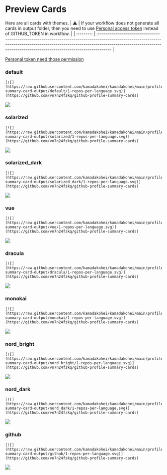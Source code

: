 
# Preview Cards

Here are all cards with themes.
| :warning: | If your workflow does not generate all cards in output folder, then you need to use [Personal access token](https://docs.github.com/en/actions/configuring-and-managing-workflows/creating-and-storing-encrypted-secrets) instead of GITHUB_TOKEN in workflow. |
| :-------: | :------------------------------------------------------------------------------------------------------------------------------------------------------------------------------------------------------------------------------------------------ |

[Personal token need those permission](https://github.com/vn7n24fzkq/github-profile-summary-cards/wiki/Personal-access-token-permissions)


### default


```
[![](https://raw.githubusercontent.com/kamadakohei/kamadakohei/main/profile-summary-card-output/default/1-repos-per-language.svg)](https://github.com/vn7n24fzkq/github-profile-summary-cards)
```
![](https://raw.githubusercontent.com/kamadakohei/kamadakohei/main/profile-summary-card-output/default/1-repos-per-language.svg)


### solarized


```
[![](https://raw.githubusercontent.com/kamadakohei/kamadakohei/main/profile-summary-card-output/solarized/1-repos-per-language.svg)](https://github.com/vn7n24fzkq/github-profile-summary-cards)
```
![](https://raw.githubusercontent.com/kamadakohei/kamadakohei/main/profile-summary-card-output/solarized/1-repos-per-language.svg)


### solarized_dark


```
[![](https://raw.githubusercontent.com/kamadakohei/kamadakohei/main/profile-summary-card-output/solarized_dark/1-repos-per-language.svg)](https://github.com/vn7n24fzkq/github-profile-summary-cards)
```
![](https://raw.githubusercontent.com/kamadakohei/kamadakohei/main/profile-summary-card-output/solarized_dark/1-repos-per-language.svg)


### vue


```
[![](https://raw.githubusercontent.com/kamadakohei/kamadakohei/main/profile-summary-card-output/vue/1-repos-per-language.svg)](https://github.com/vn7n24fzkq/github-profile-summary-cards)
```
![](https://raw.githubusercontent.com/kamadakohei/kamadakohei/main/profile-summary-card-output/vue/1-repos-per-language.svg)


### dracula


```
[![](https://raw.githubusercontent.com/kamadakohei/kamadakohei/main/profile-summary-card-output/dracula/1-repos-per-language.svg)](https://github.com/vn7n24fzkq/github-profile-summary-cards)
```
![](https://raw.githubusercontent.com/kamadakohei/kamadakohei/main/profile-summary-card-output/dracula/1-repos-per-language.svg)


### monokai


```
[![](https://raw.githubusercontent.com/kamadakohei/kamadakohei/main/profile-summary-card-output/monokai/1-repos-per-language.svg)](https://github.com/vn7n24fzkq/github-profile-summary-cards)
```
![](https://raw.githubusercontent.com/kamadakohei/kamadakohei/main/profile-summary-card-output/monokai/1-repos-per-language.svg)


### nord_bright


```
[![](https://raw.githubusercontent.com/kamadakohei/kamadakohei/main/profile-summary-card-output/nord_bright/1-repos-per-language.svg)](https://github.com/vn7n24fzkq/github-profile-summary-cards)
```
![](https://raw.githubusercontent.com/kamadakohei/kamadakohei/main/profile-summary-card-output/nord_bright/1-repos-per-language.svg)


### nord_dark


```
[![](https://raw.githubusercontent.com/kamadakohei/kamadakohei/main/profile-summary-card-output/nord_dark/1-repos-per-language.svg)](https://github.com/vn7n24fzkq/github-profile-summary-cards)
```
![](https://raw.githubusercontent.com/kamadakohei/kamadakohei/main/profile-summary-card-output/nord_dark/1-repos-per-language.svg)


### github


```
[![](https://raw.githubusercontent.com/kamadakohei/kamadakohei/main/profile-summary-card-output/github/1-repos-per-language.svg)](https://github.com/vn7n24fzkq/github-profile-summary-cards)
```
![](https://raw.githubusercontent.com/kamadakohei/kamadakohei/main/profile-summary-card-output/github/1-repos-per-language.svg)

